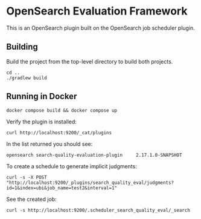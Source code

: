 # OpenSearch Evaluation Framework

This is an OpenSearch plugin built on the OpenSearch job scheduler plugin.

## Building

Build the project from the top-level directory to build both projects.

```
cd ..
./gradlew build
```

## Running in Docker

```
docker compose build && docker compose up
```

Verify the plugin is installed:

```
curl http://localhost:9200/_cat/plugins
```

In the list returned you should see:

```
opensearch search-quality-evaluation-plugin     2.17.1.0-SNAPSHOT
```

To create a schedule to generate implicit judgments:

```
curl -s -X POST "http://localhost:9200/_plugins/search_quality_eval/judgments?id=1&index=ubi&job_name=test2&interval=1"
```

See the created job:

```
curl -s http://localhost:9200/.scheduler_search_quality_eval/_search
```